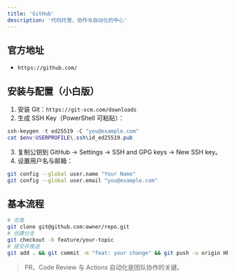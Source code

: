 ```yaml
---
title: 'GitHub'
description: '代码托管、协作与自动化的中心'
---
```


## 官方地址

- `https://github.com/`

## 安装与配置（小白版）

1. 安装 Git：`https://git-scm.com/downloads`
2. 生成 SSH Key（PowerShell 可粘贴）：

```powershell
ssh-keygen -t ed25519 -C "you@example.com"
cat $env:USERPROFILE\.ssh\id_ed25519.pub
```

3. 复制公钥到 GitHub → Settings → SSH and GPG keys → New SSH key。
4. 设置用户名与邮箱：

```bash
git config --global user.name "Your Name"
git config --global user.email "you@example.com"
```

## 基本流程

```bash
# 克隆
git clone git@github.com:owner/repo.git
# 创建分支
git checkout -b feature/your-topic
# 提交并推送
git add . && git commit -m "feat: your change" && git push -u origin HEAD
```

> PR、Code Review 与 Actions 自动化是团队协作的关键。
